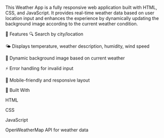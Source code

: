 This Weather App is a fully responsive web application built with HTML, CSS, and JavaScript. It provides real-time weather data based on user location input and enhances the experience by dynamically updating the background image according to the current weather condition.

🚀 Features
🔍 Search by city/location

🌤️ Displays temperature, weather description, humidity, wind speed

🎨 Dynamic background image based on current weather

⚡ Error handling for invalid input

📱 Mobile-friendly and responsive layout

🔧 Built With

HTML

CSS

JavaScript

OpenWeatherMap API for weather data
